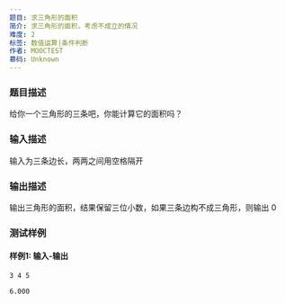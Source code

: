 ```yaml
---
题目: 求三角形的面积
简介: 求三角形的面积，考虑不成立的情况
难度: 2
标签: 数值运算|条件判断
作者: MOOCTEST
慕码: Unknown
---
```


### 题目描述

给你一个三角形的三条吧，你能计算它的面积吗？

### 输入描述

输入为三条边长，两两之间用空格隔开

### 输出描述

输出三角形的面积，结果保留三位小数，如果三条边构不成三角形，则输出 0

### 测试样例

#### 样例1: 输入-输出

```
3 4 5
```

```
6.000
```

